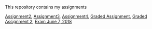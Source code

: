 This repository contains my assignments

[Assignment2](https://github.com/JohanW99/Assignments/blob/master/assignment2.ipynb),
[Assignment3](https://github.com/JohanW99/Assignments/blob/master/assignment3%20(1).ipynb),
[Assignment4](https://github.com/JohanW99/Assignments/blob/master/assignment4.ipynb),
[Graded Assignment](https://github.com/JohanW99/Assignments/blob/master/Graded_assignment1.ipynb),
[Graded Assignment 2](https://github.com/JohanW99/Assignments/blob/master/Graded_assignment_2.ipynb),
[Exam June 7, 2018]()
